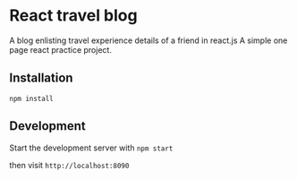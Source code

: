 # React travel blog

A blog enlisting travel experience details of a friend in react.js
A simple one page react practice project.

## Installation

`npm install`

## Development

Start the development server with `npm start`

then visit `http://localhost:8090`
